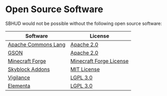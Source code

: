 # Open Source Software

SBHUD would not be possible without the following open source software:

Software | License
------------ | -------------
[Apache Commons Lang](https://github.com/apache/commons-lang) | [Apache 2.0](https://www.apache.org/licenses/LICENSE-2.0.txt)
[GSON](https://github.com/google/gson) | [Apache 2.0](https://www.apache.org/licenses/LICENSE-2.0.txt)
[Minecraft Forge](https://github.com/MinecraftForge/MinecraftForge/tree/1.8.9) | [Minecraft Forge License](https://github.com/MinecraftForge/MinecraftForge/blob/1.8.9/MinecraftForge-License.txt)
[Skyblock Addons](https://github.com/BiscuitDevelopment/SkyblockAddons) | [MIT License](https://choosealicense.com/licenses/mit/)
[Vigilance](https://github.com/EssentialGG/Vigilance) | [LGPL 3.0](https://www.gnu.org/licenses/lgpl-3.0-standalone.html)
[Elementa](https://github.com/EssentialGG/Elementa) | [LGPL 3.0](https://www.gnu.org/licenses/lgpl-3.0-standalone.html)

